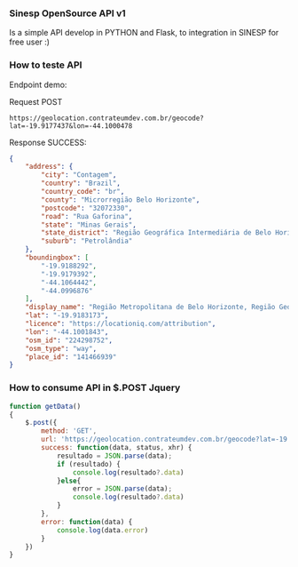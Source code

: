 ### Sinesp OpenSource API v1
Is a simple API develop in PYTHON and Flask, to integration in SINESP for free user :)

### How to teste API

Endpoint demo:

Request POST

```
https://geolocation.contrateumdev.com.br/geocode?lat=-19.9177437&lon=-44.1000478
```

Response SUCCESS:

```json
{
    "address": {
        "city": "Contagem",
        "country": "Brazil",
        "country_code": "br",
        "county": "Microrregião Belo Horizonte",
        "postcode": "32072330",
        "road": "Rua Gaforina",
        "state": "Minas Gerais",
        "state_district": "Região Geográfica Intermediária de Belo Horizonte",
        "suburb": "Petrolândia"
    },
    "boundingbox": [
        "-19.9188292",
        "-19.9179392",
        "-44.1064442",
        "-44.0996876"
    ],
    "display_name": "Região Metropolitana de Belo Horizonte, Região Geográfica Intermediária de Belo Horizonte, Minas Gerais, Southeast Region, 32072330, Brazil",
    "lat": "-19.9183173",
    "licence": "https://locationiq.com/attribution",
    "lon": "-44.1001843",
    "osm_id": "224298752",
    "osm_type": "way",
    "place_id": "141466939"
}
```
### How to consume API in $.POST Jquery

```javascript
function getData()
{
    $.post({
        method: 'GET',
        url: 'https://geolocation.contrateumdev.com.br/geocode?lat=-19.9177437&lon=-44.1000478',
        success: function(data, status, xhr) {
            resultado = JSON.parse(data);
            if (resultado) {
                console.log(resultado?.data)
            }else{
                error = JSON.parse(data);
                console.log(resultado?.data)
            }
        },
        error: function(data) {
            console.log(data.error)
        }
    })
}
```
